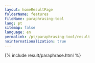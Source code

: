 ```yaml
---
layout: homeResultPage
folderName: features
fileName: paraphrasing-tool
lang: pt
sitemap: false
language: en
permalink: /pt/paraphrasing-tool/result
nointernationalization: true
---
```

{% include result/paraphrase.html %}

<script src="/js/result/paraprashing.js" data-foldername="{{page.folderName}}" data-lang="{{page.lang}}"></script>